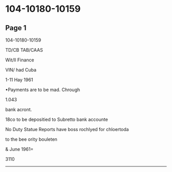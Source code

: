 # 104-10180-10159

## Page 1

104-10180-10159

TD/CB TAB/CAAS

Wit/ll Finance

VIN/ had Cuba

1-11 Hay 1961

•Payments are to be mad. Chrough

1.043

bank acront.

18co to be depositied to Subretto bank accounte

No Duty Statue Reports have boss rochlyed for chloertoda

to the bee ority bouleten

& June 1961=

3110

---

